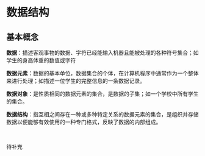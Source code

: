 # 数据结构

## 基本概念

**数据**：描述客观事物的数据、字符已经能输入机器且能被处理的各种符号集合；如学生的身高体重的数值或字符

**数据元素**：数据的基本单位，数据集合的个体，在计算机程序中通常作为一个整体来进行处理；如描述一位学生的完整信息的一条数据记录。

**数据对象**：是性质相同的数据元素的集合，是数据的子集；如一个学校中所有学生的集合。

**数据结构**：指互相之间存在一种或多种特定关系的数据元素的集合，是组织并存储数据以便能够有效使用的一种专门格式，反映了数据的内部组成。

​	

待补充